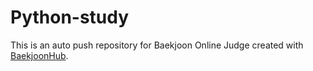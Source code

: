 # Python-study
This is an auto push repository for Baekjoon Online Judge created with [BaekjoonHub](https://github.com/BaekjoonHub/BaekjoonHub).
